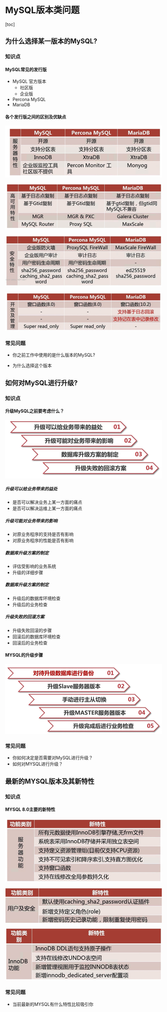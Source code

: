 # MySQL版本类问题

[toc]

## 为什么选择某一版本的MySQL?

### 知识点

#### MySQL常见的发行版

+ MySQL 官方版本
  + 社区版
  + 企业版
+ Percona MySQL
+ MariaDB

#### 各个发行版之间的区别及优缺点

![image-20210124233533938](image-20210124233533938.png)

![image-20210124233745428](image-20210124233745428.png)

![image-20210124233943793](image-20210124233943793.png)

![image-20210124234051311](image-20210124234051311.png)

### 常见问题

+ 你之前工作中使用的是什么版本的MySQL?

+ 为什么选择这个版本

## 如何对MySQL进行升级?

### 知识点

#### 升级MySQL之前要考虑什么？

![image-20210124234903393](image-20210124234903393.png)

##### 升级可以给业务带来的益处

+ 是否可以解决业务上某一方面的痛点
+ 是否可以解决运维上某一方面的痛点

##### 升级可能对业务带来的影响

+ 对原业务程序的支持是否有影响
+ 对原业务程序的性能是否有影响

##### 数据库升级方案的制定

+ 评估受影响的业务系统
+ 升级的详细步骤

##### 数据库升级方案的制定

+ 升级后的数据库环境检查
+ 升级后的业务检查

##### 升级失败的回滚方案

+ 升级失败回滚的步骤
+ 回滚后的数据库环境检查
+ 回滚后的业务检查

#### MYSQL的升级步骤

![image-20210125000538855](image-20210125000538855.png)

### 常见问题

+ 你如何决定是否需要对MySQL进行升级？
+ 如何对MYSQL进行升级？

## 最新的MYSQL版本及其新特性

### 知识点

#### MYSQL 8.0主要的新特性

![image-20210125001614930](image-20210125001614930.png)

![image-20210125001737479](image-20210125001737479.png)

![image-20210125001845060](image-20210125001845060.png)

### 常见问题

+ 当前最新的MYSQL有什么特性比较吸引你